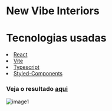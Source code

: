 <h1>New Vibe Interiors</h1>

<h1>Tecnologias usadas</h1
<ul>
   <li>
      <a href="https://react.dev/">React</a>
   </li>
   <li>
      <a href="https://vitejs.dev/">Vite</a>
   </li>
   <li>
      <a href="https://www.typescriptlang.org/">Typescript</a>
   </li>
    <li>
      <a href="https://styled-components.com/">Styled-Components</a>
   </li>
</ul>

<h3>Veja o resultado <a href="https://new-vibe-interiors.vercel.app/">aqui</a></h3>

![image1](https://github.com/fabricio-fn/New-Vibe-Interiors/assets/116690430/585f4d6f-cd63-4b5f-833e-54a5dd9b2853)

